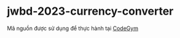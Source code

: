 # jwbd-2023-currency-converter
Mã nguồn được sử dụng để thực hành tại [CodeGym](https://codegym.vn)
